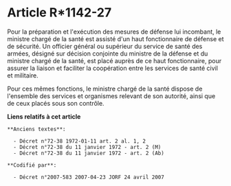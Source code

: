 # Article R*1142-27

Pour la préparation et l'exécution des mesures de défense lui incombant, le ministre chargé de la santé est assisté d'un haut
fonctionnaire de défense et de sécurité. Un officier général ou supérieur du service de santé des armées, désigné sur
décision conjointe du ministre de la défense et du ministre chargé de la santé, est placé auprès de ce haut fonctionnaire,
pour assurer la liaison et faciliter la coopération entre les services de santé civil et militaire.

Pour ces mêmes fonctions, le ministre chargé de la santé dispose de l'ensemble des services et organismes relevant de son
autorité, ainsi que de ceux placés sous son contrôle.

**Liens relatifs à cet article**

	**Anciens textes**:

	  - Décret n°72-38 1972-01-11 art. 2 al. 1, 2
	  - Décret n°72-38 du 11 janvier 1972 - art. 2 (M)
	  - Décret n°72-38 du 11 janvier 1972 - art. 2 (Ab)

	**Codifié par**:

	  - Décret n°2007-583 2007-04-23 JORF 24 avril 2007
